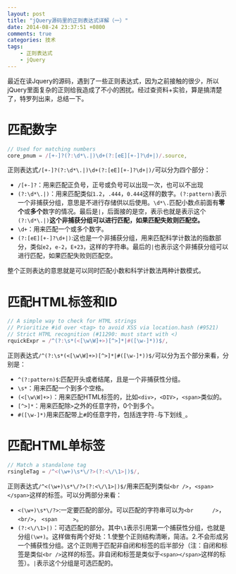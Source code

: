 ```yaml
---
layout: post
title: "jQuery源码里的正则表达式详解（一）"
date: 2014-08-24 23:37:51 +0800
comments: true
categories: 技术
tags:
	- 正则表达式
	- jQuery
---
```


最近在读Jquery的源码，遇到了一些正则表达式，因为之前接触的很少，所以jQuery里面复杂的正则给我造成了不小的困扰。经过查资料+实验，算是搞清楚了，特罗列出来，总结一下。

# 匹配数字
```javascript
// Used for matching numbers
core_pnum = /[+-]?(?:\d*\.|)\d+(?:[eE][+-]?\d+|)/.source,

```
正则表达式`/[+-]?(?:\d*\.|)\d+(?:[eE][+-]?\d+|)/`可以分为四个部分：
<!-- more -->
- `/[+-]?`：用来匹配正负号，正号或负号可以出现一次，也可以不出现
- `(?:\d*\.|)`：用来匹配类似`1.2`，`.444`，`0.444`这样的数字。`(?:pattern)`表示一个非捕获分组，意思是不进行存储供以后使用。`\d*\.`匹配小数点前面有<span style = "font-weight:bold">零个</span>或<span style = "font-weight:bold">多个</span>数字的情况。最后是`|`，后面接的是空，表示也就是表示这个`(?:\d*\.|)`<span style = "font-weight:bold">这个非捕获分组可以进行匹配，如果匹配失败则匹配空。</span>
- `\d+`：用来匹配一个或多个数字。
- `(?:[eE][+-]?\d+|)`:这也是一个非捕获分组，用来匹配科学计数法的指数部分，类似`e2`，`e-2`，`E+23`，这样的字符串。最后的`|`也表示这个非捕获分组可以进行匹配，如果匹配失败则匹配空。

整个正则表达的意思就是可以同时匹配小数和科学计数法两种计数模式。

# 匹配HTML标签和ID  #
```javascript
// A simple way to check for HTML strings
// Prioritize #id over <tag> to avoid XSS via location.hash (#9521)
// Strict HTML recognition (#11290: must start with <)
rquickExpr = /^(?:\s*(<[\w\W]+>)[^>]*|#([\w-]*))$/,
```
正则表达式`/^(?:\s*(<[\w\W]+>)[^>]*|#([\w-]*))$/`可以分为五个部分来看，分别是：

- `^(?:pattern)$`:匹配开头或者结尾，且是一个非捕获性分组。
- `\s*`：用来匹配一个到多个空格。
- `(<[\w\W]+>)`：用来匹配HTML标签的，比如`<div>`，`<DIV>`，`<span>`类似的。
- `[^>]*`：用来匹配除`>`之外的任意字符，0个到多个。
- `#([\w-]*)`用来匹配带上`#`的任意字符，包括连字符`-`与下划线`_`。


# 匹配HTML单标签  #
```javascript
// Match a standalone tag
rsingleTag = /^<(\w+)\s*\/?>(?:<\/\1>|)$/,

```
正则表达式`/^<(\w+)\s*\/?>(?:<\/\1>|)$/`用来匹配列类似`<br />`，`<span></span>`这样的标签。可以分两部分来看：

- `<(\w+)\s*\/?>`:一定要匹配的部分。可以匹配的字符串可以为`<br      />`，`<br/>`， `<span     >`。
- `(?:<\/\1>|)`：可选匹配的部分。其中`\1`表示引用第一个捕获性分组，也就是分组`(\w+)`。这样做有两个好处：1.使整个正则结构清晰，简洁。2.不会形成另一个捕获性分组。这个正则用于匹配非自闭和标签的后半部分（注：自闭和标签是类似`<br />`这样的标签。非自闭和标签是类似于`<span></span>`这样的标签）。`|`表示这个分组是可选匹配的。
